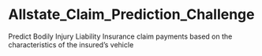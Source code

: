 # Allstate_Claim_Prediction_Challenge
Predict Bodily Injury Liability Insurance claim payments based on the characteristics of the insured’s vehicle
